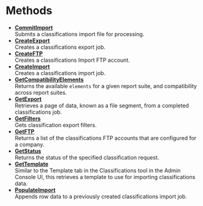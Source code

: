 # Methods

 

-   **[CommitImport](../methods/r_CommitImport.md)**  
 Submits a classifications import file for processing.
-   **[CreateExport](../methods/r_CreateExport.md)**  
 Creates a classifications export job.
-   **[CreateFTP](../methods/r_CreateFTP.md)**  
Creates a classifications Import FTP account.
-   **[CreateImport](../methods/r_CreateImport.md)**  
Creates a classifications import job.
-   **[GetCompatibilityElements](../methods/r_GetCompatibilityElements.md)**  
 Returns the available `elements` for a given report suite, and compatibility across report suites.
-   **[GetExport](../methods/r_GetExport.md)**  
 Retrieves a page of data, known as a file segment, from a completed classifications job.
-   **[GetFilters](../methods/r_GetFilters.md)**  
 Gets classification export filters.
-   **[GetFTP](../methods/r_GetFTP.md)**  
Returns a list of the classifications FTP accounts that are configured for a company.
-   **[GetStatus](../methods/r_GetStatus.md)**  
Returns the status of the specified classification request.
-   **[GetTemplate](../methods/r_GetTemplate.md)**  
Similar to the Template tab in the Classifications tool in the Admin Console UI, this retrieves a template to use for importing classifications data.
-   **[PopulateImport](../methods/r_PopulateImport.md)**  
 Appends row data to a previously created classifications import job.

